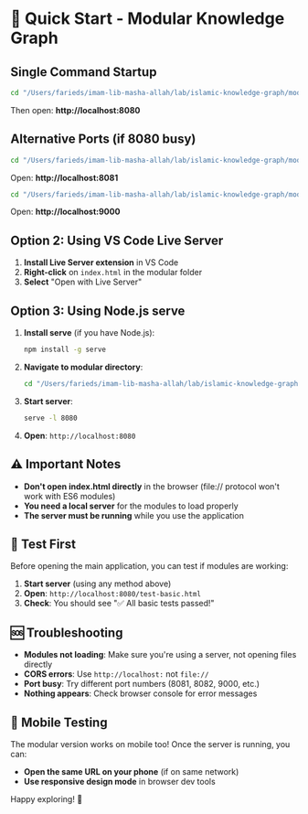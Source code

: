 # 🚀 Quick Start - Modular Knowledge Graph

## Single Command Startup

```bash
cd "/Users/farieds/imam-lib-masha-allah/lab/islamic-knowledge-graph/modular" && python3 -m http.server 8080
```

Then open: **http://localhost:8080**

## Alternative Ports (if 8080 busy)

```bash
cd "/Users/farieds/imam-lib-masha-allah/lab/islamic-knowledge-graph/modular" && python3 -m http.server 8081
```
Open: **http://localhost:8081**

```bash
cd "/Users/farieds/imam-lib-masha-allah/lab/islamic-knowledge-graph/modular" && python3 -m http.server 9000
```
Open: **http://localhost:9000**

## Option 2: Using VS Code Live Server

1. **Install Live Server extension** in VS Code
2. **Right-click** on `index.html` in the modular folder
3. **Select** "Open with Live Server"

## Option 3: Using Node.js serve

1. **Install serve** (if you have Node.js):
   ```bash
   npm install -g serve
   ```

2. **Navigate to modular directory**:
   ```bash
   cd "/Users/farieds/imam-lib-masha-allah/lab/islamic-knowledge-graph/modular"
   ```

3. **Start server**:
   ```bash
   serve -l 8080
   ```

4. **Open**: `http://localhost:8080`

## ⚠️ Important Notes

- **Don't open index.html directly** in the browser (file:// protocol won't work with ES6 modules)
- **You need a local server** for the modules to load properly
- **The server must be running** while you use the application

## 🧪 Test First

Before opening the main application, you can test if modules are working:

1. **Start server** (using any method above)
2. **Open**: `http://localhost:8080/test-basic.html`
3. **Check**: You should see "✅ All basic tests passed!"

## 🆘 Troubleshooting

- **Modules not loading**: Make sure you're using a server, not opening files directly
- **CORS errors**: Use `http://localhost:` not `file://`
- **Port busy**: Try different port numbers (8081, 8082, 9000, etc.)
- **Nothing appears**: Check browser console for error messages

## 📱 Mobile Testing

The modular version works on mobile too! Once the server is running, you can:
- **Open the same URL on your phone** (if on same network)
- **Use responsive design mode** in browser dev tools

Happy exploring! 🕌